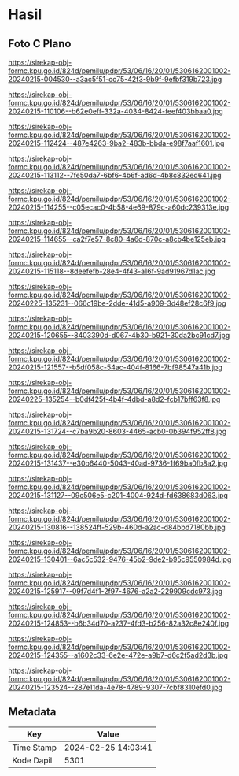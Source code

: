 # Hasil

## Foto C Plano

https://sirekap-obj-formc.kpu.go.id/824d/pemilu/pdpr/53/06/16/20/01/5306162001002-20240215-004530--a3ac5f51-cc75-42f3-9b9f-9efbf319b723.jpg

https://sirekap-obj-formc.kpu.go.id/824d/pemilu/pdpr/53/06/16/20/01/5306162001002-20240215-110106--b62e0eff-332a-4034-8424-feef403bbaa0.jpg

https://sirekap-obj-formc.kpu.go.id/824d/pemilu/pdpr/53/06/16/20/01/5306162001002-20240215-112424--487e4263-9ba2-483b-bbda-e98f7aaf1601.jpg

https://sirekap-obj-formc.kpu.go.id/824d/pemilu/pdpr/53/06/16/20/01/5306162001002-20240215-113112--7fe50da7-6bf6-4b6f-ad6d-4b8c832ed641.jpg

https://sirekap-obj-formc.kpu.go.id/824d/pemilu/pdpr/53/06/16/20/01/5306162001002-20240215-114255--c05ecac0-4b58-4e69-879c-a60dc239313e.jpg

https://sirekap-obj-formc.kpu.go.id/824d/pemilu/pdpr/53/06/16/20/01/5306162001002-20240215-114655--ca2f7e57-8c80-4a6d-870c-a8cb4be125eb.jpg

https://sirekap-obj-formc.kpu.go.id/824d/pemilu/pdpr/53/06/16/20/01/5306162001002-20240215-115118--8deefefb-28e4-4f43-a16f-9ad91967d1ac.jpg

https://sirekap-obj-formc.kpu.go.id/824d/pemilu/pdpr/53/06/16/20/01/5306162001002-20240225-135231--066c19be-2dde-41d5-a909-3d48ef28c6f9.jpg

https://sirekap-obj-formc.kpu.go.id/824d/pemilu/pdpr/53/06/16/20/01/5306162001002-20240215-120655--8403390d-d067-4b30-b921-30da2bc91cd7.jpg

https://sirekap-obj-formc.kpu.go.id/824d/pemilu/pdpr/53/06/16/20/01/5306162001002-20240215-121557--b5df058c-54ac-404f-8166-7bf98547a41b.jpg

https://sirekap-obj-formc.kpu.go.id/824d/pemilu/pdpr/53/06/16/20/01/5306162001002-20240225-135254--b0df425f-4b4f-4dbd-a8d2-fcb17bff63f8.jpg

https://sirekap-obj-formc.kpu.go.id/824d/pemilu/pdpr/53/06/16/20/01/5306162001002-20240215-131724--c7ba9b20-8603-4465-acb0-0b394f952ff8.jpg

https://sirekap-obj-formc.kpu.go.id/824d/pemilu/pdpr/53/06/16/20/01/5306162001002-20240215-131437--e30b6440-5043-40ad-9736-1f69ba0fb8a2.jpg

https://sirekap-obj-formc.kpu.go.id/824d/pemilu/pdpr/53/06/16/20/01/5306162001002-20240215-131127--09c506e5-c201-4004-924d-fd638683d063.jpg

https://sirekap-obj-formc.kpu.go.id/824d/pemilu/pdpr/53/06/16/20/01/5306162001002-20240215-130816--138524ff-529b-460d-a2ac-d84bbd7180bb.jpg

https://sirekap-obj-formc.kpu.go.id/824d/pemilu/pdpr/53/06/16/20/01/5306162001002-20240215-130401--6ac5c532-9476-45b2-9de2-b95c9550984d.jpg

https://sirekap-obj-formc.kpu.go.id/824d/pemilu/pdpr/53/06/16/20/01/5306162001002-20240215-125917--09f7d4f1-2f97-4676-a2a2-229909cdc973.jpg

https://sirekap-obj-formc.kpu.go.id/824d/pemilu/pdpr/53/06/16/20/01/5306162001002-20240215-124853--b6b34d70-a237-4fd3-b256-82a32c8e240f.jpg

https://sirekap-obj-formc.kpu.go.id/824d/pemilu/pdpr/53/06/16/20/01/5306162001002-20240215-124355--a1602c33-6e2e-472e-a9b7-d6c2f5ad2d3b.jpg

https://sirekap-obj-formc.kpu.go.id/824d/pemilu/pdpr/53/06/16/20/01/5306162001002-20240215-123524--287e11da-4e78-4789-9307-7cbf8310efd0.jpg


## Metadata

| Key        | Value               |
| ---------- | ------------------- |
| Time Stamp | 2024-02-25 14:03:41 |
| Kode Dapil | 5301                |



